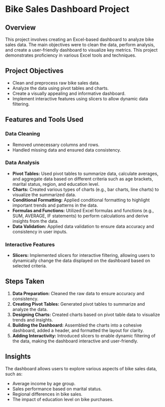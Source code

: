 # Bike Sales Dashboard Project

## Overview
This project involves creating an Excel-based dashboard to analyze bike sales data. The main objectives were to clean the data, perform analysis, and create a user-friendly dashboard to visualize key metrics. This project demonstrates proficiency in various Excel tools and techniques.

## Project Objectives
- Clean and preprocess raw bike sales data.
- Analyze the data using pivot tables and charts.
- Create a visually appealing and informative dashboard.
- Implement interactive features using slicers to allow dynamic data filtering.

## Features and Tools Used

### Data Cleaning
- Removed unnecessary columns and rows.
- Handled missing data and ensured data consistency.

### Data Analysis
- **Pivot Tables:** Used pivot tables to summarize data, calculate averages, and aggregate data based on different criteria such as age brackets, marital status, region, and education level.
- **Charts:** Created various types of charts (e.g., bar charts, line charts) to visualize the summarized data.
- **Conditional Formatting:** Applied conditional formatting to highlight important trends and patterns in the data.
- **Formulas and Functions:** Utilized Excel formulas and functions (e.g., SUM, AVERAGE, IF statements) to perform calculations and derive insights from the data.
- **Data Validation:** Applied data validation to ensure data accuracy and consistency in user inputs.

### Interactive Features
- **Slicers:** Implemented slicers for interactive filtering, allowing users to dynamically change the data displayed on the dashboard based on selected criteria.

## Steps Taken
1. **Data Preparation:** Cleaned the raw data to ensure accuracy and consistency.
2. **Creating Pivot Tables:** Generated pivot tables to summarize and analyze the data.
3. **Designing Charts:** Created charts based on pivot table data to visualize trends and insights.
4. **Building the Dashboard:** Assembled the charts into a cohesive dashboard, added a header, and formatted the layout for clarity.
5. **Adding Interactivity:** Introduced slicers to enable dynamic filtering of the data, making the dashboard interactive and user-friendly.

## Insights
The dashboard allows users to explore various aspects of bike sales data, such as:
- Average income by age group.
- Sales performance based on marital status.
- Regional differences in bike sales.
- The impact of education level on bike purchases.
